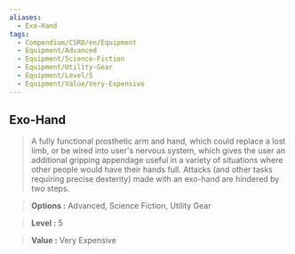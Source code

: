 ```yaml
---
aliases:
  - Exo-Hand
tags:
  - Compendium/CSRD/en/Equipment
  - Equipment/Advanced
  - Equipment/Science-Fiction
  - Equipment/Utility-Gear
  - Equipment/Level/5
  - Equipment/Value/Very-Expensive
---
```

  
    
## Exo-Hand    
    
>A fully functional prosthetic arm and hand, which could replace a lost limb, or be wired into user's nervous system, which gives the user an additional gripping appendage useful in a variety of situations where other people would have their hands full. Attacks (and other tasks requiring precise dexterity) made with an exo-hand are hindered by two steps.    
> **Options :** Advanced, Science Fiction, Utility Gear    
> **Level :** 5    
> **Value :** Very Expensive